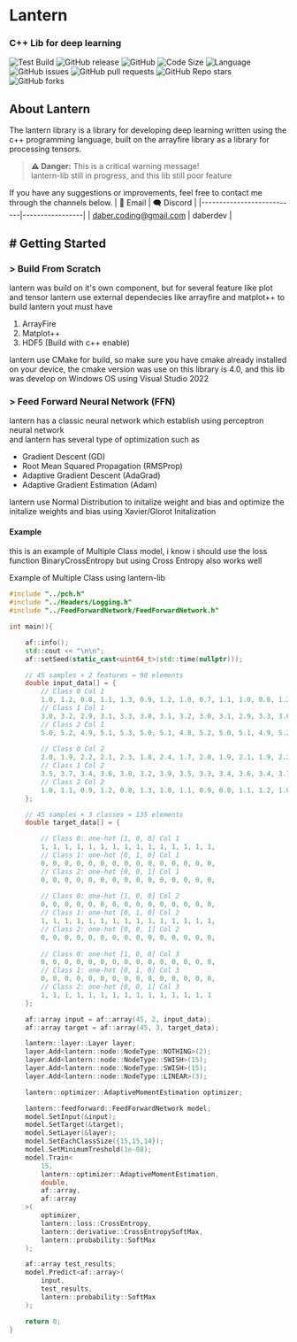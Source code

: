 # Lantern
### C++ Lib for deep learning
![Test Build](https://github.com/daberpro/lantern-lib/actions/workflows/cmake-single-platform.yml/badge.svg)
![GitHub release](https://img.shields.io/github/v/release/daberpro/lantern-lib?include_prereleases)
![GitHub](https://img.shields.io/github/license/daberpro/lantern-lib)
![Code Size](https://img.shields.io/github/languages/code-size/daberpro/lantern-lib)
![Language](https://img.shields.io/github/languages/top/daberpro/lantern-lib)
![GitHub issues](https://img.shields.io/github/issues/daberpro/lantern-lib)
![GitHub pull requests](https://img.shields.io/github/issues-pr/daberpro/lantern-lib)
![GitHub Repo stars](https://img.shields.io/github/stars/daberpro/lantern-lib)
![GitHub forks](https://img.shields.io/github/forks/daberpro/lantern-lib)

## About Lantern
The lantern library is a library for developing deep learning written using the c++ programming language, built on the arrayfire library as a library for processing tensors.
> **⚠️ Danger:** This is a critical warning message! \
> lantern-lib still in progress, and this lib still poor feature

If you have any suggestions or improvements, feel free to contact me through the channels below.
| 📧 Email                   | 🗨️ Discord      |
|---------------------------|-----------------|
| daber.coding@gmail.com    | daberdev        |

## # Getting Started
### > Build From Scratch
lantern was build on it's own component, but for several feature like plot and tensor
lantern use external dependecies like arrayfire and matplot++
to build lantern yout must have
1. ArrayFire
2. Matplot++
3. HDF5 (Build with c++ enable)

lantern use CMake for build, so make sure you have cmake already installed on your 
device, the cmake version was use on this library is 4.0, and this lib was develop on Windows OS
using Visual Studio 2022

### > Feed Forward Neural Network (FFN)
lantern has a classic neural network which establish using perceptron neural network \
and lantern has several type of optimization such as
- Gradient Descent (GD)
- Root Mean Squared Propagation (RMSProp)
- Adaptive Gradient Descent (AdaGrad)
- Adaptive Gradient Estimation (Adam)

lantern use Normal Distribution to initalize weight and bias and optimize the initalize weights and bias using Xavier/Glorot Initalization

#### Example
this is an example of Multiple Class model, i know i should use the loss function BinaryCrossEntropy but using Cross Entropy also works well 

Example of Multiple Class using lantern-lib
```cpp
#include "../pch.h"
#include "../Headers/Logging.h"
#include "../FeedForwardNetwork/FeedForwardNetwork.h"

int main(){

	af::info();
	std::cout << "\n\n";
	af::setSeed(static_cast<uint64_t>(std::time(nullptr)));

	// 45 samples × 2 features = 90 elements
	double input_data[] = {
		// Class 0 Col 1
		1.0, 1.2, 0.8, 1.1, 1.3, 0.9, 1.2, 1.0, 0.7, 1.1, 1.0, 0.8, 1.2, 1.1, 0.9,
		// Class 1 Col 1
		3.0, 3.2, 2.9, 3.1, 3.3, 3.0, 3.1, 3.2, 3.0, 3.1, 2.9, 3.3, 3.0, 3.1, 2.8, 
		// Class 2 Col 1
		5.0, 5.2, 4.9, 5.1, 5.3, 5.0, 5.1, 4.8, 5.2, 5.0, 5.1, 4.9, 5.2, 5.0, 5.1, 
		
		// Class 0 Col 2
		2.0, 1.9, 2.2, 2.1, 2.3, 1.8, 2.4, 1.7, 2.0, 1.9, 2.1, 1.9, 2.2, 2.0, 2.1,
		// Class 1 Col 2
		3.5, 3.7, 3.4, 3.6, 3.8, 3.2, 3.9, 3.5, 3.3, 3.4, 3.6, 3.4, 3.7, 3.3, 3.5,
		// Class 2 Col 2
		1.0, 1.1, 0.9, 1.2, 0.8, 1.3, 1.0, 1.1, 0.9, 0.8, 1.1, 1.2, 1.0, 1.2, 0.9
	};

	// 45 samples × 3 classes = 135 elements
	double target_data[] = {

		// Class 0: one-hot [1, 0, 0] Col 1
		1, 1, 1, 1, 1, 1, 1, 1, 1, 1, 1, 1, 1, 1, 1, 
		// Class 1: one-hot [0, 1, 0] Col 1
		0, 0, 0, 0, 0, 0, 0, 0, 0, 0, 0, 0, 0, 0, 0, 
		// Class 2: one-hot [0, 0, 1] Col 1
		0, 0, 0, 0, 0, 0, 0, 0, 0, 0, 0, 0, 0, 0, 0,
		
		// Class 0: one-hot [1, 0, 0] Col 2
		0, 0, 0, 0, 0, 0, 0, 0, 0, 0, 0, 0, 0, 0, 0, 
		// Class 1: one-hot [0, 1, 0] Col 2
		1, 1, 1, 1, 1, 1, 1, 1, 1, 1, 1, 1, 1, 1, 1, 
		// Class 2: one-hot [0, 0, 1] Col 2
		0, 0, 0, 0, 0, 0, 0, 0, 0, 0, 0, 0, 0, 0, 0, 
		
		// Class 0: one-hot [1, 0, 0] Col 3
		0, 0, 0, 0, 0, 0, 0, 0, 0, 0, 0, 0, 0, 0, 0, 
		// Class 1: one-hot [0, 1, 0] Col 3
		0, 0, 0, 0, 0, 0, 0, 0, 0, 0, 0, 0, 0, 0, 0, 
		// Class 2: one-hot [0, 0, 1] Col 3
		1, 1, 1, 1, 1, 1, 1, 1, 1, 1, 1, 1, 1, 1, 1
	};

	af::array input = af::array(45, 2, input_data);
	af::array target = af::array(45, 3, target_data);

	lantern::layer::Layer layer;
	layer.Add<lantern::node::NodeType::NOTHING>(2);
	layer.Add<lantern::node::NodeType::SWISH>(15);
	layer.Add<lantern::node::NodeType::SWISH>(15);
	layer.Add<lantern::node::NodeType::LINEAR>(3);

	lantern::optimizer::AdaptiveMomentEstimation optimizer;

	lantern::feedforward::FeedForwardNetwork model;
	model.SetInput(&input);
	model.SetTarget(&target);
	model.SetLayer(&layer);
	model.SetEachClassSize({15,15,14});
	model.SetMinimumTreshold(1e-08);
	model.Train<
		15,
		lantern::optimizer::AdaptiveMomentEstimation,
		double,
		af::array,
		af::array
	>(
		optimizer,
		lantern::loss::CrossEntropy,
		lantern::derivative::CrossEntropySoftMax,
		lantern::probability::SoftMax
	);

	af::array test_results;
	model.Predict<af::array>(
		input,
		test_results,
		lantern::probability::SoftMax
	);

	return 0;
}
```
